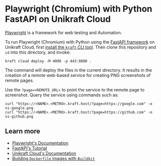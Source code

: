 # Playwright (Chromium) with Python FastAPI on Unikraft Cloud

[Playwright](https://playwright.dev/) is a framework for web testing and Automation.

To run Playwright (Chromium) with Python using the [FastAPI framework](https://fastapi.tiangolo.com/) on Unikraft Cloud, first [install the `kraft` CLI tool](https://unikraft.org/docs/cli).
Then clone this repository and `cd` into this directory, and invoke:

```console
kraft cloud deploy -M 4096 -p 443:8080 .
```

The command will deploy the files in the current directory.
It results in the creation of a remote web-based service for creating PNG screenshots of remote pages.

Use the `?page=<REMOTE_URL>` to point the service to the remote page to screenshot.
Query the service using commands such as:

```console
curl "https://<NAME>.<METRO>.kraft.host/?page=https://google.com" -o ss-google.png
curl "https://<NAME>.<METRO>.kraft.host/?page=https://github.com" -o ss-github.png
```

## Learn more

- [Playwright's Documentation](https://playwright.dev/docs/intro)
- [FastAPI's Tutorial](https://fastapi.tiangolo.com/tutorial/)
- [Unikraft Cloud's Documentation](https://unikraft.cloud/docs/)
- [Building `Dockerfile` Images with `Buildkit`](https://unikraft.org/guides/building-dockerfile-images-with-buildkit)
